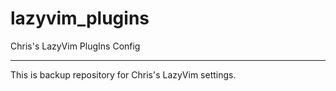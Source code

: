 # lazyvim_plugins 

Chris's LazyVim PlugIns Config

----

This is backup repository for Chris's LazyVim settings.
